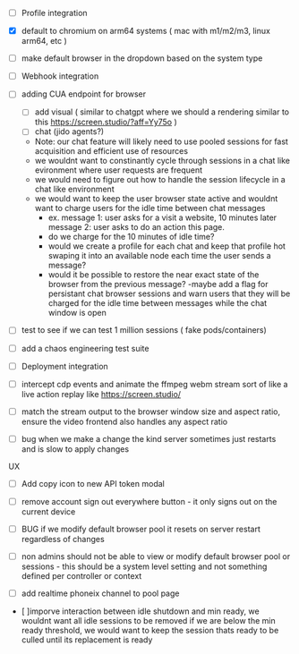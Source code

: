 - [ ] Profile integration
- [x] default to chromium on arm64 systems ( mac with m1/m2/m3, linux arm64, etc )
- [ ] make default browser in the dropdown based on the system type

- [ ] Webhook integration


- [ ] adding CUA endpoint for browser
    - [ ] add visual ( similar to chatgpt where we should a  rendering  similar to this https://screen.studio/?aff=Yy75o )
    - [ ] chat  (jido agents?)
    - Note: our chat feature will likely need to use pooled sessions for fast acquisition and efficient use of resources
    - we wouldnt want to constinantly cycle through sessions in a chat like evironment where user requests are frequent
    - we would need to figure out how to handle the session lifecycle in a chat like environment
    - we would want to keep the user browser state active and wouldnt want to charge users for the idle time between chat messages
      - ex. message 1: user asks for a visit a website, 10 minutes later message 2: user asks to do an action this page. 
      - do we charge for the 10 minutes of idle time?
      - would we create a profile for each chat and keep that profile hot swaping it into an available node each time the user sends a message?
      - would it be possible to restore the near exact state of the browser from the previous message?
      -maybe add a flag for persistant chat browser sessions and warn users that they will be charged for the idle time between messages while the chat window is open
- [ ] test to see if we can test 1 million sessions ( fake pods/containers) 
- [ ] add a chaos engineering test suite
- [ ] Deployment integration
- [ ] intercept cdp events and animate the ffmpeg webm stream sort of like a live action replay like https://screen.studio/
- [ ] match the stream output to the browser window size and aspect ratio, ensure the video frontend also handles any aspect ratio


- [ ] bug when we make a change the kind server sometimes just restarts and is slow to apply changes

UX
- [ ] Add copy icon to new API token modal
- [ ] remove account sign out everywhere button - it only signs out on the current device

- [ ] BUG if we modify default browser pool it resets on server restart regardless of changes
- [ ] non admins should not be able to view or modify default browser pool or sessions - this should be a system level setting and not something defined per controller or context


- [ ] add realtime phoneix channel to pool page
- [ ]imporve interaction between idle shutdown and min ready, we wouldnt want all idle sessions to be removed if we are below the min ready threshold, we would want to keep the session thats ready to be culled until its replacement is ready